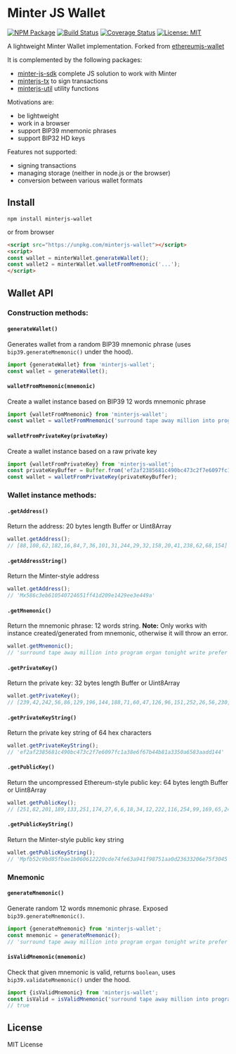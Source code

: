 # Minter JS Wallet

[![NPM Package](https://img.shields.io/npm/v/minterjs-wallet.svg?style=flat-square)](https://www.npmjs.org/package/minterjs-wallet)
[![Build Status](https://img.shields.io/travis/com/MinterTeam/minterjs-wallet/master.svg?style=flat-square)](https://travis-ci.com/MinterTeam/minterjs-wallet)
[![Coverage Status](https://img.shields.io/coveralls/github/MinterTeam/minterjs-wallet/master.svg?style=flat-square)](https://coveralls.io/github/MinterTeam/minterjs-wallet?branch=master)
[![License: MIT](https://img.shields.io/badge/License-MIT-yellow.svg?style=flat-square)](https://github.com/MinterTeam/minterjs-wallet/blob/master/LICENSE)

A lightweight Minter Wallet implementation.
Forked from [ethereumjs-wallet](https://github.com/ethereumjs/ethereumjs-wallet)

It is complemented by the following packages:
- [minter-js-sdk](https://github.com/MinterTeam/minter-js-sdk) complete JS solution to work with Minter
- [minterjs-tx](https://github.com/MinterTeam/minterjs-tx) to sign transactions
- [minterjs-util](https://github.com/MinterTeam/minterjs-util) utility functions

Motivations are:
- be lightweight
- work in a browser
- support BIP39 mnemonic phrases
- support BIP32 HD keys

Features not supported:
- signing transactions
- managing storage (neither in node.js or the browser)
- conversion between various wallet formats

## Install

```npm install minterjs-wallet```

or from browser

```html
<script src="https://unpkg.com/minterjs-wallet"></script>
<script>
const wallet = minterWallet.generateWallet();
const wallet2 = minterWallet.walletFromMnemonic('...');
</script>
```

## Wallet API

### Construction methods:

#### `generateWallet()`
Generates wallet from a random BIP39 mnemonic phrase (uses `bip39.generateMnemonic()` under the hood).
```js
import {generateWallet} from 'minterjs-wallet';
const wallet = generateWallet();
```

#### `walletFromMnemonic(mnemonic)`
Create a wallet instance based on BIP39 12 words mnemonic phrase
```js
import {walletFromMnemonic} from 'minterjs-wallet';
const wallet = walletFromMnemonic('surround tape away million into program organ tonight write prefer inform cool');
```

#### `walletFromPrivateKey(privateKey)`
Create a wallet instance based on a raw private key
```js
import {walletFromPrivateKey} from 'minterjs-wallet';
const privateKeyBuffer = Buffer.from('ef2af2385681c490bc473c2f7e6097fc1a38e6f67b44b81a3350a6583aadd144', 'hex')
const wallet = walletFromPrivateKey(privateKeyBuffer);
```


### Wallet instance methods:

#### `.getAddress()`
Return the address: 20 bytes length Buffer or Uint8Array
```js
wallet.getAddress();
// [88,108,62,182,16,84,7,36,101,31,244,29,32,158,20,41,238,62,68,154]
```

#### `.getAddressString()`
Return the Minter-style address
```js
wallet.getAddress();
// 'Mx586c3eb610540724651ff41d209e1429ee3e449a'
```

#### `.getMnemonic()`
Return the mnemonic phrase: 12 words string.
**Note:** Only works with instance created/generated from mnemonic, otherwise it will throw an error.
```js
wallet.getMnemonic();
// 'surround tape away million into program organ tonight write prefer inform cool'
```

#### `.getPrivateKey()`
Return the private key: 32 bytes length Buffer or Uint8Array
```js
wallet.getPrivateKey();
// [239,42,242,56,86,129,196,144,188,71,60,47,126,96,151,252,26,56,230,246,123,68,184,26,51,80,166,88,58,173,209,68]
```

#### `.getPrivateKeyString()`
Return the private key string of 64 hex characters
```js
wallet.getPrivateKeyString();
// 'ef2af2385681c490bc473c2f7e6097fc1a38e6f67b44b81a3350a6583aadd144'
```

#### `.getPublicKey()`
Return the uncompressed Ethereum-style public key: 64 bytes length Buffer or Uint8Array
```js
wallet.getPublicKey();
// [251,82,201,189,133,251,174,27,6,6,18,34,12,222,116,254,99,169,65,249,135,81,170,13,35,99,50,6,231,95,48,69,41,47,96,75,240,242,9,77,23,168,173,59,137,223,128,80,144,69,34,91,145,21,255,133,112,189,68,8,42,245,210,116]
```

#### `.getPublicKeyString()`
Return the Minter-style public key string
```js
wallet.getPublicKeyString();
// 'Mpfb52c9bd85fbae1b060612220cde74fe63a941f98751aa0d23633206e75f3045'
```

### Mnemonic

#### `generateMnemonic()`
Generate random 12 words mnemonic phrase. Exposed `bip39.generateMnemonic()`.
```js
import {generateMnemonic} from 'minterjs-wallet';
const mnemonic = generateMnemonic();
// 'surround tape away million into program organ tonight write prefer inform cool'
```

#### `isValidMnemonic(mnemonic)`
Check that given mnemonic is valid, returns `boolean`, uses `bip39.validateMnemonic()` under the hood.
```js
import {isValidMnemonic} from 'minterjs-wallet';
const isValid = isValidMnemonic('surround tape away million into program organ tonight write prefer inform cool');
// true
```

## License

MIT License
